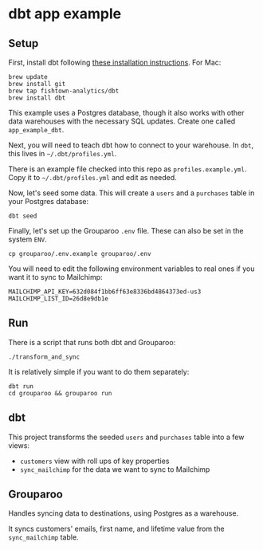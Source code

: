 # dbt app example

## Setup

First, install dbt following [these installation instructions](https://docs.getdbt.com/dbt-cli/installation).
For Mac:

```
brew update
brew install git
brew tap fishtown-analytics/dbt
brew install dbt
```

This example uses a Postgres database, though it also works with other data warehouses with the necessary SQL updates. Create one called `app_example_dbt`.

Next, you will need to teach dbt how to connect to your warehouse.
In `dbt`, this lives in `~/.dbt/profiles.yml`.

There is an example file checked into this repo as `profiles.example.yml`. Copy it to `~/.dbt/profiles.yml` and edit as needed.

Now, let's seed some data. This will create a `users` and a `purchases` table in your Postgres database:

```
dbt seed
```

Finally, let's set up the Grouparoo `.env` file. These can also be set in the system `ENV`.

```
cp grouparoo/.env.example grouparoo/.env
```

You will need to edit the following environment variables to real ones if you want it to sync to Mailchimp:

```
MAILCHIMP_API_KEY=632d084f1bb6ff63e8336bd4864373ed-us3
MAILCHIMP_LIST_ID=26d8e9db1e
```

## Run

There is a script that runs both dbt and Grouparoo:

```
./transform_and_sync
```

It is relatively simple if you want to do them separately:

```
dbt run
cd grouparoo && grouparoo run
```

## dbt

This project transforms the seeded `users` and `purchases` table into a few views:

- `customers` view with roll ups of key properties
- `sync_mailchimp` for the data we want to sync to Mailchimp

## Grouparoo

Handles syncing data to destinations, using Postgres as a warehouse.

It syncs customers' emails, first name, and lifetime value from the `sync_mailchimp` table.
